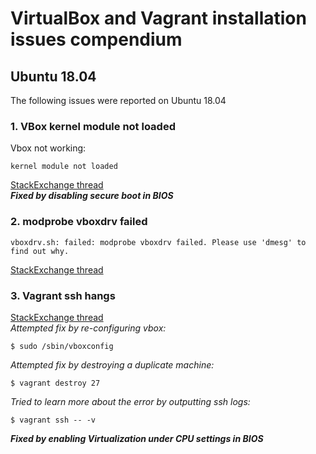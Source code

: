 # VirtualBox and Vagrant installation issues compendium 

## Ubuntu 18.04

The following issues were reported on Ubuntu 18.04

### 1. VBox kernel module not loaded
Vbox not working:  
```
kernel module not loaded
```  
[StackExchange thread](https://unix.stackexchange.com/questions/361617/virtualbox-is-complaining-that-the-kernel-module-is-not-loaded)  
***Fixed by disabling secure boot in BIOS***  

### 2. modprobe vboxdrv failed
```
vboxdrv.sh: failed: modprobe vboxdrv failed. Please use 'dmesg' to find out why.
```  
[StackExchange thread](https://askubuntu.com/questions/900118/vboxdrv-sh-failed-modprobe-vboxdrv-failed-please-use-dmesg-to-find-out-why)  

### 3. Vagrant ssh hangs
[StackExchange thread](https://askubuntu.com/questions/716467/vagrant-ssh-terminal-freezes)  
_Attempted fix by re-configuring vbox:_  
```
$ sudo /sbin/vboxconfig
```

_Attempted fix by destroying a duplicate machine:_
```
$ vagrant destroy 27
```

_Tried to learn more about the error by outputting ssh logs:_
```
$ vagrant ssh -- -v
```
***Fixed by enabling Virtualization under CPU settings in BIOS***
